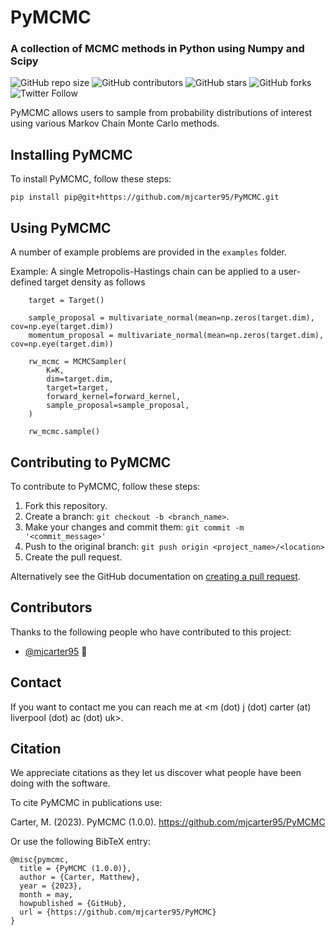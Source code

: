 # PyMCMC
### A collection of MCMC methods in Python using Numpy and Scipy

<!-- tempate https://github.com/scottydocs/README-template.md/blob/master/README.md -->
![GitHub repo size](https://img.shields.io/github/repo-size/mjcarter95/PyMCMC)
![GitHub contributors](https://img.shields.io/github/contributors/mjcarter95/PyMCMC)
![GitHub stars](https://img.shields.io/github/stars/mjcarter95/PyMCMC?style=social)
![GitHub forks](https://img.shields.io/github/forks/mjcarter95/PyMCMC?style=social)
![Twitter Follow](https://img.shields.io/twitter/follow/mjcarter955?style=social)

PyMCMC allows users to sample from probability distributions of interest using various Markov Chain Monte Carlo methods.
<!-- 
## Prerequisites

Before you begin, ensure you have met the following requirements:-->
<!--- These are just example requirements. Add, duplicate or remove as required --->
<!-- * You have installed the latest version of `<coding_language/dependency/requirement_1>`
* You have a `<Windows/Linux/Mac>` machine. State which OS is supported/which is not.
* You have read `<guide/link/documentation_related_to_project>`. -->

## Installing PyMCMC

To install PyMCMC, follow these steps:

```
pip install pip@git+https://github.com/mjcarter95/PyMCMC.git
```

## Using PyMCMC

A number of example problems are provided in the `examples` folder.

Example: A single Metropolis-Hastings chain can be applied to a user-defined target density as follows

```
    target = Target()

    sample_proposal = multivariate_normal(mean=np.zeros(target.dim), cov=np.eye(target.dim))
    momentum_proposal = multivariate_normal(mean=np.zeros(target.dim), cov=np.eye(target.dim))

    rw_mcmc = MCMCSampler(
        K=K,
        dim=target.dim,
        target=target,
        forward_kernel=forward_kernel,
        sample_proposal=sample_proposal,
    )

    rw_mcmc.sample()
```

## Contributing to PyMCMC
<!--- If your README is long or you have some specific process or steps you want contributors to follow, consider creating a separate CONTRIBUTING.md file--->
To contribute to PyMCMC, follow these steps:

1. Fork this repository.
2. Create a branch: `git checkout -b <branch_name>`.
3. Make your changes and commit them: `git commit -m '<commit_message>'`
4. Push to the original branch: `git push origin <project_name>/<location>`
5. Create the pull request.

Alternatively see the GitHub documentation on [creating a pull request](https://help.github.com/en/github/collaborating-with-issues-and-pull-requests/creating-a-pull-request).

## Contributors

Thanks to the following people who have contributed to this project:

* [@mjcarter95](https://github.com/mjcarter95) 📖
<!-- * [@vberaud](https://github.com/vberaud) 🐛  -->

<!-- 
You might want to consider using something like the [All Contributors](https://github.com/all-contributors/all-contributors) specification and its [emoji key](https://allcontributors.org/docs/en/emoji-key). -->

## Contact

If you want to contact me you can reach me at <m (dot) j (dot) carter (at) liverpool (dot) ac (dot) uk>.

## Citation
We appreciate citations as they let us discover what people have been doing with the software. 

To cite PyMCMC in publications use:

Carter, M. (2023). PyMCMC (1.0.0). https://github.com/mjcarter95/PyMCMC

Or use the following BibTeX entry:

```
@misc{pymcmc,
  title = {PyMCMC (1.0.0)},
  author = {Carter, Matthew},
  year = {2023},
  month = may,
  howpublished = {GitHub},
  url = {https://github.com/mjcarter95/PyMCMC}
}
```
